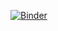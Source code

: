 [![Binder](https://mybinder.org/badge_logo.svg)](https://mybinder.org/v2/gh/mbradle/docker_test/HEAD)
